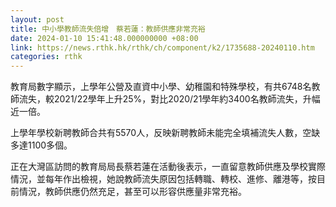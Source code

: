 ```yaml
---
layout: post
title: 中小學教師流失倍增　蔡若蓮：教師供應非常充裕
date: 2024-01-10 15:41:48.000000000 +08:00
link: https://news.rthk.hk/rthk/ch/component/k2/1735688-20240110.htm
categories: rthk
---
```


教育局數字顯示，上學年公營及直資中小學、幼稚園和特殊學校，有共6748名教師流失，較2021/22學年上升25%，對比2020/21學年約3400名教師流失，升幅近一倍。

上學年學校新聘教師合共有5570人，反映新聘教師未能完全填補流失人數，空缺多達1100多個。

正在大灣區訪問的教育局局長蔡若蓮在活動後表示，一直留意教師供應及學校實際情況，並每年作出檢視，她說教師流失原因包括轉職、轉校、進修、離港等，按目前情況，教師供應仍然充足，甚至可以形容供應量非常充裕。
